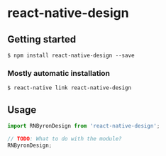# react-native-design

## Getting started

`$ npm install react-native-design --save`

### Mostly automatic installation

`$ react-native link react-native-design`

## Usage
```javascript
import RNByronDesign from 'react-native-design';

// TODO: What to do with the module?
RNByronDesign;
```
